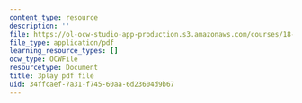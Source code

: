 ```yaml
---
content_type: resource
description: ''
file: https://ol-ocw-studio-app-production.s3.amazonaws.com/courses/18-02-multivariable-calculus-fall-2007/34ffcaef7a31f74560aa6d23604d9b67_24v9onS9Kcg.pdf
file_type: application/pdf
learning_resource_types: []
ocw_type: OCWFile
resourcetype: Document
title: 3play pdf file
uid: 34ffcaef-7a31-f745-60aa-6d23604d9b67
---
```

